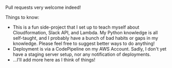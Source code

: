 Pull requests very welcome indeed!

Things to know:
* This is a fun side-project that I set up to teach myself about
    Cloudformation, Slack API, and Lambda. My Python knowledge
    is all self-taught, and I probably have a bunch of bad habits
    or gaps in my knowledge. Please feel free to suggest better
    ways to do anything!
* Deployment is via a CodePipeline on my AWS Account. Sadly,
    I don't yet have a staging server setup, nor any notification
    of deployments.
* ...I'll add more here as I think of things!
